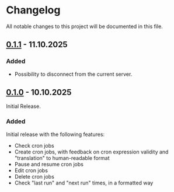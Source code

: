 # Changelog

All notable changes to this project will be documented in this file.

## [0.1.1] - 11.10.2025

### Added

- Possibility to disconnect from the current server.

## [0.1.0] - 10.10.2025

Initial Release.

### Added

Initial release with the following features:

- Check cron jobs
- Create cron jobs, with feedback on cron expression validity and "translation" to human-readable format
- Pause and resume cron jobs
- Edit cron jobs
- Delete cron jobs
- Check "last run" and "next run" times, in a formatted way

[0.1.1]: https://github.com/antoniorodr/cronboard/releases/tag/v0.1.1
[0.1.0]: https://github.com/antoniorodr/cronboard/releases/tag/v0.1.0
